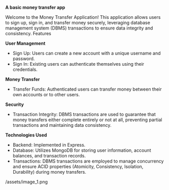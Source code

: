 **A basic money transfer app**


Welcome to the Money Transfer Application! This application allows users to sign up, sign in, and transfer money securely, leveraging database management system (DBMS) transactions to ensure data integrity and consistency.
Features

**User Management**
 -   Sign Up: Users can create a new account with a unique username and password.
 -   Sign In: Existing users can authenticate themselves using their credentials.

**Money Transfer**
-    Transfer Funds: Authenticated users can transfer money between their own accounts or to other users.

**Security**
- Transaction Integrity: DBMS transactions are used to guarantee that money transfers either complete entirely or not at all, preventing partial transactions and maintaining data consistency.

**Technologies Used**

 -   Backend: Implemented in Express.
 -   Database: Utilizes MongoDB for storing user information, account balances, and transaction records.
 -  Transactions: DBMS transactions are employed to manage concurrency and ensure ACID properties (Atomicity, Consistency, Isolation, Durability) during money transfers.

   /assets/image_1.png
